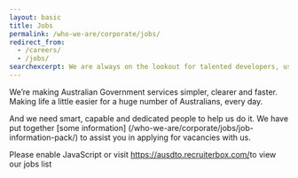 ```yaml
---
layout: basic
title: Jobs
permalink: /who-we-are/corporate/jobs/
redirect_from:
  - /careers/
  - /jobs/
searchexcerpt: We are always on the lookout for talented developers, user researchers, digital leaders and designers.
---
```

We’re making Australian Government services simpler, clearer and faster. Making life a little easier for a huge number of Australians, every day.

And we need smart, capable and dedicated people to help us do it. We have put together [some information] (/who-we-are/corporate/jobs/job-information-pack/) to assist you in applying for vacancies with us.

<div class="recruitment-form">

<script id="rbox-loader-script" type="text/javascript">
if(!window._rbox){
_rbox = { host_protocol:document.location.protocol, ready:function(cb){this.onready=cb;} };
(function(d, e) {
    var s, t, i, src=['/static/client-src-served/widget/36555/rbox_api.js', '/static/client-src-served/widget/36555/rbox_impl.js'];
    t = d.getElementsByTagName(e); t=t[t.length - 1];
    for(i=0; i<src.length; i++) {
        s = d.createElement(e); s.src = _rbox.host_protocol + '//w.recruiterbox.com' + eval("src" + String.fromCharCode(91) + String(i) + String.fromCharCode(93));
        t.parentNode.insertBefore(s, t.nextSibling);
    }})(document, 'script');
}
</script>
<noscript>Please enable JavaScript or visit <a href="https://ausdto.recruiterbox.com/">https://ausdto.recruiterbox.com/</a>to view our jobs list</noscript>
</div>

